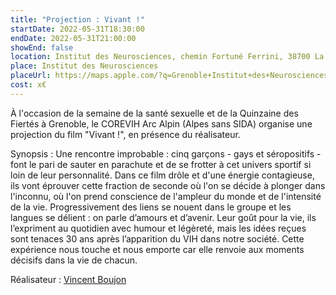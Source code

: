```yaml
---
title: "Projection : Vivant !"
startDate: 2022-05-31T18:30:00
endDate: 2022-05-31T21:00:00
showEnd: false
location: Institut des Neurosciences, chemin Fortuné Ferrini, 38700 La Tronche
place: Institut des Neurosciences
placeUrl: https://maps.apple.com/?q=Grenoble+Institut+des+Neurosciences&sll=45.18,5.73&address=Chemin+Fortuné+Ferrini+38700+La+Tronche
cost: x€
---
```


À l'occasion de la semaine de la santé sexuelle et de la Quinzaine des Fiertés à Grenoble, le COREVIH Arc Alpin (Alpes sans SIDA) organise une projection du film "Vivant !", en présence du réalisateur.

Synopsis : Une rencontre improbable : cinq garçons - gays et séropositifs - font le pari de sauter en parachute et de se frotter à cet univers sportif si loin de leur personnalité. Dans ce film drôle et d'une énergie contagieuse, ils vont éprouver cette fraction de seconde où l'on se décide à plonger dans l'inconnu, où l'on prend conscience de l'ampleur du monde et de l'intensité de la vie. Progressivement des liens se nouent dans le groupe et les langues se délient : on parle d’amours et d’avenir. Leur goût pour la vie, ils l’expriment au quotidien avec humour et légèreté, mais les idées reçues sont tenaces 30 ans après l’apparition du VIH dans notre société. Cette expérience nous touche et nous emporte car elle renvoie aux moments décisifs dans la vie de chacun.

Réalisateur : [Vincent Boujon](https://www.allocine.fr/personne/fichepersonne_gen_cpersonne=711336.html)
